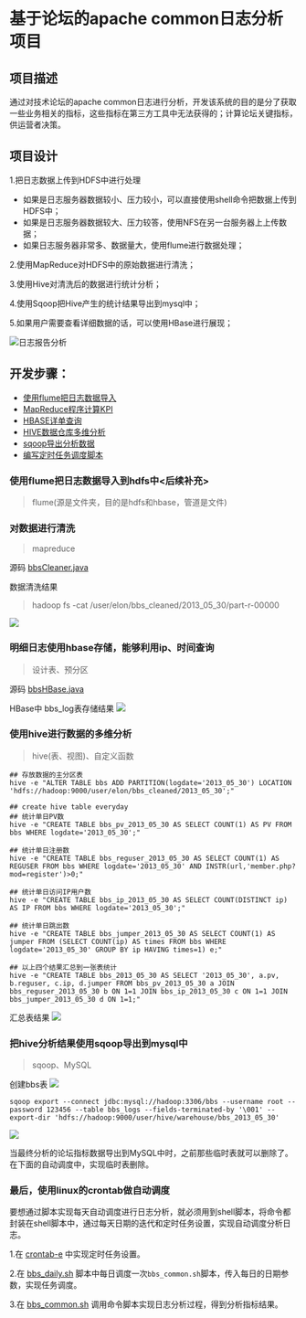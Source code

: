 # 基于论坛的apache common日志分析项目
## 项目描述
通过对技术论坛的apache common日志进行分析，开发该系统的目的是分了获取一些业务相关的指标，这些指标在第三方工具中无法获得的；计算论坛关键指标，供运营者决策。
## 项目设计
1.把日志数据上传到HDFS中进行处理				
- 如果是日志服务器数据较小、压力较小，可以直接使用shell命令把数据上传到HDFS中；			
- 如果是日志服务器数据较大、压力较答，使用NFS在另一台服务器上上传数据；
- 如果日志服务器非常多、数据量大，使用flume进行数据处理；

2.使用MapReduce对HDFS中的原始数据进行清洗；

3.使用Hive对清洗后的数据进行统计分析；

4.使用Sqoop把Hive产生的统计结果导出到mysql中；

5.如果用户需要查看详细数据的话，可以使用HBase进行展现；

![日志报告分析](https://i.imgur.com/q2Bl7G6.png)

## 开发步骤：

- <a href="#1">使用flume把日志数据导入</a>
- <a href="#2">MapReduce程序计算KPI</a>
- <a href="#3">HBASE详单查询</a>
- <a href="#4">HIVE数据仓库多维分析</a>
- <a href="#5">sqoop导出分析数据</a>
- <a href="#6">编写定时任务调度脚本</a>

### <a name="1">使用flume把日志数据导入到hdfs中<后续补充></a>
>flume(源是文件夹，目的是hdfs和hbase，管道是文件)

### <a name="2">对数据进行清洗</a>
>mapreduce

源码 [bbsCleaner.java](/src/com/elon33/bbs/bbsCleaner.java "点击此处查看源码")

数据清洗结果
>hadoop fs -cat /user/elon/bbs_cleaned/2013_05_30/part-r-00000
	
![](https://i.imgur.com/6PPetpR.png)
### <a name="3">明细日志使用hbase存储，能够利用ip、时间查询</a>
>设计表、预分区

源码 [bbsHBase.java](/src/com/elon33/bbs/bbsHBase.java "点击此处查看源码")

HBase中 bbs_log表存储结果
![](https://i.imgur.com/vOGjQt7.png)

### <a name="4">使用hive进行数据的多维分析</a>
>hive(表、视图)、自定义函数

	## 存放数据的主分区表
	hive -e "ALTER TABLE bbs ADD PARTITION(logdate='2013_05_30') LOCATION 'hdfs://hadoop:9000/user/elon/bbs_cleaned/2013_05_30';"
	
	## create hive table everyday
	## 统计单日PV数
	hive -e "CREATE TABLE bbs_pv_2013_05_30 AS SELECT COUNT(1) AS PV FROM bbs WHERE logdate='2013_05_30';"
	
	## 统计单日注册数
	hive -e "CREATE TABLE bbs_reguser_2013_05_30 AS SELECT COUNT(1) AS REGUSER FROM bbs WHERE logdate='2013_05_30' AND INSTR(url,'member.php?mod=register')>0;"

	## 统计单日访问IP用户数
	hive -e "CREATE TABLE bbs_ip_2013_05_30 AS SELECT COUNT(DISTINCT ip) AS IP FROM bbs WHERE logdate='2013_05_30';"

	## 统计单日跳出数
	hive -e "CREATE TABLE bbs_jumper_2013_05_30 AS SELECT COUNT(1) AS jumper FROM (SELECT COUNT(ip) AS times FROM bbs WHERE logdate='2013_05_30' GROUP BY ip HAVING times=1) e;"

	## 以上四个结果汇总到一张表统计
	hive -e "CREATE TABLE bbs_2013_05_30 AS SELECT '2013_05_30', a.pv, b.reguser, c.ip, d.jumper FROM bbs_pv_2013_05_30 a JOIN bbs_reguser_2013_05_30 b ON 1=1 JOIN bbs_ip_2013_05_30 c ON 1=1 JOIN bbs_jumper_2013_05_30 d ON 1=1;"

汇总表结果
![](https://i.imgur.com/u5Kbhiq.png)

### <a name="5">把hive分析结果使用sqoop导出到mysql中</a>
>sqoop、MySQL

创建bbs表
![](https://i.imgur.com/s8mmGHM.png)

	sqoop export --connect jdbc:mysql://hadoop:3306/bbs --username root --password 123456 --table bbs_logs --fields-terminated-by '\001' --export-dir 'hdfs://hadoop:9000/user/hive/warehouse/bbs_2013_05_30'
	
![](https://i.imgur.com/9sF6ZQm.png)

当最终分析的论坛指标数据导出到MySQL中时，之前那些临时表就可以删除了。在下面的自动调度中，实现临时表删除。

### <a name="6">最后，使用linux的crontab做自动调度</a>

要想通过脚本实现每天自动调度进行日志分析，就必须用到shell脚本，将命令都封装在shell脚本中，通过每天日期的迭代和定时任务设置，实现自动调度分析日志。

1.在 [crontab-e](/crontab-e "点击此处查看源码") 中实现定时任务设置。

2.在 [ bbs_daily.sh](/bbs_daily.sh "点击此处查看源码") 脚本中每日调度一次`bbs_common.sh`脚本，传入每日的日期参数，实现任务调度。

3.在 [bbs_common.sh](/bbs_common.sh "点击此处查看源码") 调用命令脚本实现日志分析过程，得到分析指标结果。
